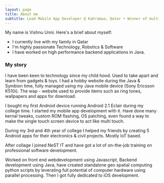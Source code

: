 ```yaml
---
layout: page
title: About me
subtitle: Lead Mobile App Developer @ Kahramaa, Qatar • Winner of multiple international best Mobile App awards
---
```


My name is Vishnu Unni. Here's a brief about myself:

- I currently live with my family in Qatar
- I'm highly passionate Technology, Robotics & Software
- I have worked on high performance backend applications in Java.


### My story

I have been keen to technology since my child hood. Used to take apart and learn from gadgets & toys. I had a hobby website during the Java & Symbion time, fully managed using my Java mobile device (Sony Ericsson K510i). The wap - website used to provide items such as ring tones, wallpapers and apps for download.

I bought my first Android device running Android 2.1 Eclair during my college time. I started my mobile app development with it. Have done many kernal tweaks, custom ROM flashing, OS patching, even found a way to make the single touch screen device to act like multi touch.

During my 3rd and 4th year of college I helped my friends by creating 5 Android apps for their electronics & civil projects. Mostly IoT based.

After collage I joined NeST IT and have got a lot of on-the-job training on professional software development. 

Worked on front end webdevelopment using Javascript, Backend development using Java, 
have created standalone geo spatial computing python scripts by leverating full potential of computer hardware using parallel processing. Then I got fully dedicated to iOS development.

